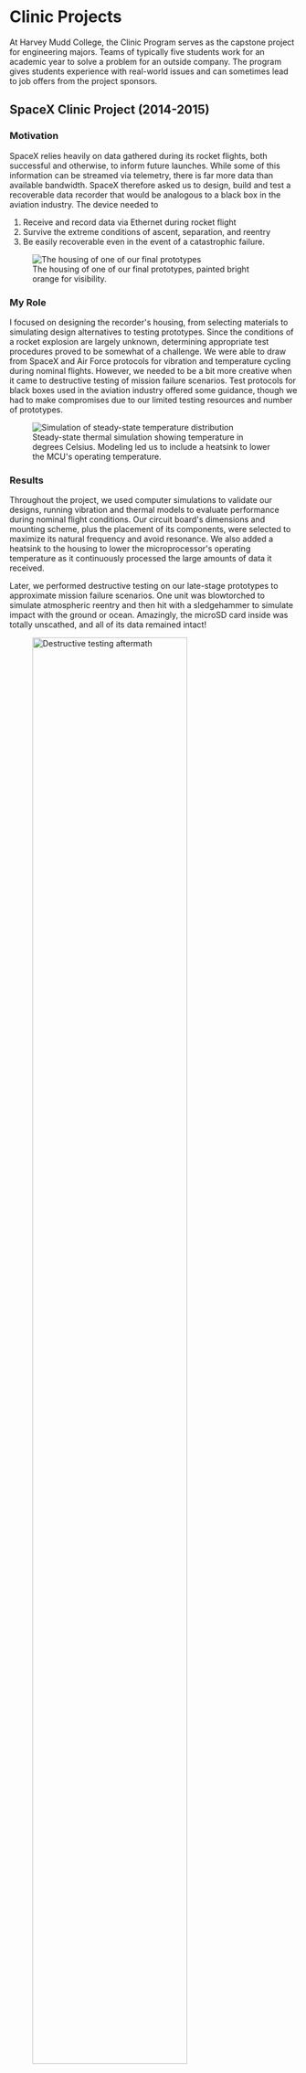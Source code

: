 # Clinic Projects

At Harvey Mudd College, the Clinic Program serves as the capstone project for engineering majors. Teams of typically five students work for an academic year to solve a problem for an outside company. The program gives students experience with real-world issues and can sometimes lead to job offers from the project sponsors.

## SpaceX Clinic Project (2014-2015)

### Motivation
SpaceX relies heavily on data gathered during its rocket flights, both successful and otherwise, to inform future launches. While some of this information can be streamed via telemetry, there is far more data than available bandwidth. SpaceX therefore asked us to design, build and test a recoverable data recorder that would be analogous to a black box in the aviation industry. The device needed to
1. Receive and record data via Ethernet during rocket flight
2. Survive the extreme conditions of ascent, separation, and reentry
3. Be easily recoverable even in the event of a catastrophic failure.

<figure>
    <img class="centered" src="/media/housing.jpg" alt="The housing of one of our final prototypes">
    <figcaption>The housing of one of our final prototypes, painted bright orange for visibility.</figcaption>
</figure>

### My Role
I focused on designing the recorder's housing, from selecting materials to simulating design alternatives to testing prototypes. Since the conditions of a rocket explosion are largely unknown, determining appropriate test procedures proved to be somewhat of a challenge. We were able to draw from SpaceX and Air Force protocols for vibration and temperature cycling during nominal flights. However, we needed to be a bit more creative when it came to destructive testing of mission failure scenarios. Test protocols for black boxes used in the aviation industry offered some guidance, though we had to make compromises due to our limited testing resources and number of prototypes.

<figure>
    <img class="centered" src="/media/thermalSim.png" alt="Simulation of steady-state temperature distribution">
    <figcaption>Steady-state thermal simulation showing temperature in degrees Celsius. Modeling led us to include a heatsink to lower the MCU's operating temperature.</figcaption>
</figure>

### Results
Throughout the project, we used computer simulations to validate our designs, running vibration and thermal models to evaluate performance during nominal flight conditions. Our circuit board's dimensions and mounting scheme, plus the placement of its components, were selected to maximize its natural frequency and avoid resonance. We also added a heatsink to the housing to lower the microprocessor's operating temperature as it continuously processed the large amounts of data it received.

Later, we performed destructive testing on our late-stage prototypes to approximate mission failure scenarios. One unit was blowtorched to simulate atmospheric reentry and then hit with a sledgehammer to simulate impact with the ground or ocean. Amazingly, the microSD card inside was totally unscathed, and all of its data remained intact!

<figure>
    <img class="centered" src="/media/testing.jpg" alt="Destructive testing aftermath" style="width: 80%;">
    <figcaption>This prototype was subjected to destructive testing meant to approximate atmospheric reentry and ground impact. The housing successfully protected the data on the miscroSD card (lower left).</figcaption>
</figure>

## Sandia National Laboratory Clinic Project (2013-2014)

### Motivation
Barium titanate (chemical formula BaTiO<sub>3</sub>, BTO for short) exhibits a phenomenon known as ferroelectricity, in which an external electric field induces a field in the material that remains even when the external one is removed. It is analogous to ferromagnetism, in which exposure to an external magnetic field causes some materials to become permanent magnets that retain their magnetic field in the absence of any external one. BTO's ferroelectricity gives it a large dielectric constant, making it of interest for use in high performance capacitors that can store large amounts of energy. BTO nanoparticles in particular exhibit some bizarre and poorly understood ferroelectric and structural properties. Sandia National Laboratory tasked us with measuring the dielectric constant of different sized nanoparticles and exploring their atomic structure to better understand their puzzling properties.

<figure>
    <img class="centered" src="/media/BTOmodel.png" alt="COMSOL model of BTO nanoparticle slurry">
    <figcaption>COMSOL model showing BTO particles suspended in a solvent within a coin cell battery casing.</figcaption>
</figure>

### My Role
I was responsible for using analytical and computational models to determine the dielectric constant of the BTO nanoparticles from experimental results. Directly measuring the dielectric constant of a single nanoparticle is obviously infeasible. Instead, we dispersed the nanoparticles in a liquid solvent to form a slurry and measured the effective dielectric constant using electrochemical impedance spectroscopy (EIS). I could then use the models to relate that experimental slurry dielectric constant to the underlying particle dielectric constant. The numerical model was created using COMSOL and verified with three analytical models from literature. Due to limited computational resources, I was only able to simulate a relatively small number of particles. Therefore, in order to achieve the desired concentration, the size of the particles needed to be greatly increased compared to their actual size.

<figure>
    <img class="centered" src="/media/BTOplot.png" alt="Comparison of model predictions to experimental measurement" style="width: 100%">
    <figcaption>A plot comparing the predictions of the numerical (black) and analytical (blue, green and red) models to experimental measurement (solid pink with dotted pink representing the 2% uncertainty).</figcaption>
</figure>

### Results
It turned out that both the computational and analytical models were extremely sensitive to the measured slurry dielectric constant. This meant that even small measurement errors were amplified to absurdly large uncertainties in the dielectric constant of the BTO nanoparticles. Despite varying the particle concentration, solvent type, measurement method and more, we were unable to overcome this fundamental issue. Our findings therefore cast doubt on the feasibility of this technique and call into question the results of other groups who have used it. I had the opportunity to present my results as an invited speaker at the Spring, 2014 meeting of the Materials Research Society.
